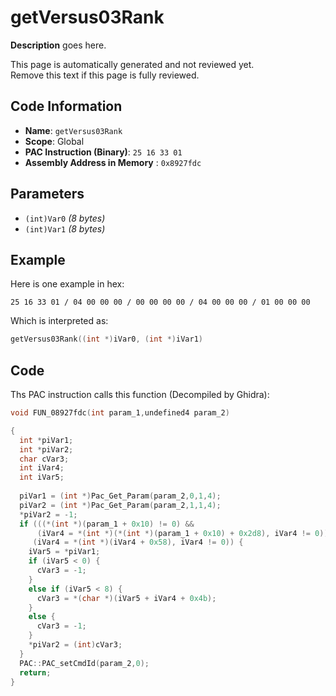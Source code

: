 # getVersus03Rank

**Description** goes here.

This page is automatically generated and not reviewed yet.<br>Remove this text if this page is fully reviewed.

## Code Information

- **Name**: `getVersus03Rank`
- **Scope**: Global
- **PAC Instruction (Binary)**: `25 16 33 01`
- **Assembly Address in Memory** : `0x8927fdc`

## Parameters

- `(int)Var0` *(8 bytes)*
- `(int)Var1` *(8 bytes)*

## Example

Here is one example in hex:

```25 16 33 01 / 04 00 00 00 / 00 00 00 00 / 04 00 00 00 / 01 00 00 00```

Which is interpreted as:

```c
getVersus03Rank((int *)iVar0, (int *)iVar1)
```

## Code

Ths PAC instruction calls this function (Decompiled by Ghidra):

```c
void FUN_08927fdc(int param_1,undefined4 param_2)

{
  int *piVar1;
  int *piVar2;
  char cVar3;
  int iVar4;
  int iVar5;
  
  piVar1 = (int *)Pac_Get_Param(param_2,0,1,4);
  piVar2 = (int *)Pac_Get_Param(param_2,1,1,4);
  *piVar2 = -1;
  if (((*(int *)(param_1 + 0x10) != 0) &&
      (iVar4 = *(int *)(*(int *)(param_1 + 0x10) + 0x2d8), iVar4 != 0)) &&
     (iVar4 = *(int *)(iVar4 + 0x58), iVar4 != 0)) {
    iVar5 = *piVar1;
    if (iVar5 < 0) {
      cVar3 = -1;
    }
    else if (iVar5 < 8) {
      cVar3 = *(char *)(iVar5 + iVar4 + 0x4b);
    }
    else {
      cVar3 = -1;
    }
    *piVar2 = (int)cVar3;
  }
  PAC::PAC_setCmdId(param_2,0);
  return;
}
```

